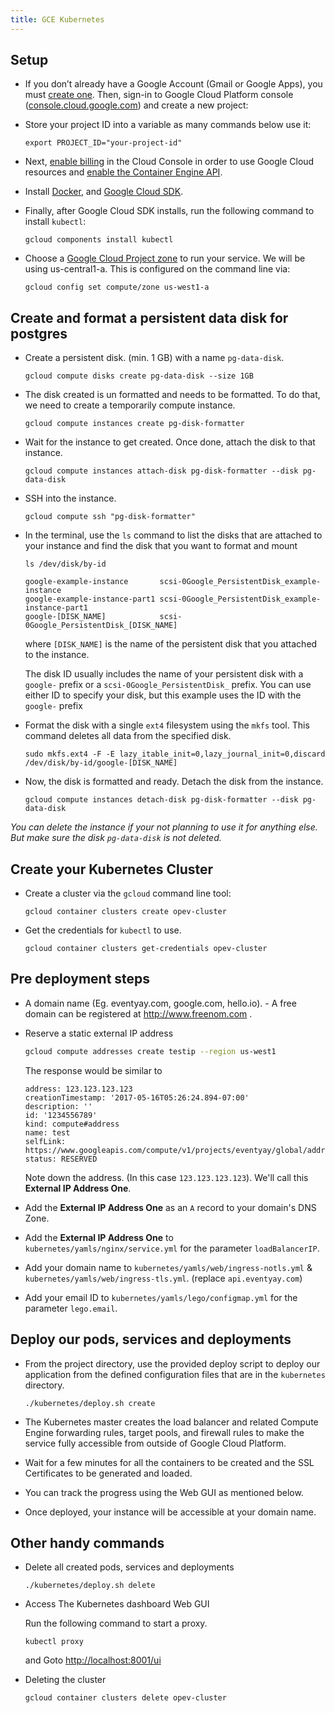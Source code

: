 ```yaml
---
title: GCE Kubernetes
---
```


## Setup

- If you don’t already have a Google Account (Gmail or Google Apps), you must [create one](https://accounts.google.com/SignUp). Then, sign-in to Google Cloud Platform console ([console.cloud.google.com](http://console.cloud.google.com/)) and create a new project:


- Store your project ID into a variable as many commands below use it:

    ```
    export PROJECT_ID="your-project-id"
    ```

- Next, [enable billing](https://console.cloud.google.com/billing) in the Cloud Console in order to use Google Cloud resources and [enable the Container Engine API](https://console.cloud.google.com/project/_/kubernetes/list).

- Install [Docker](https://docs.docker.com/engine/installation/), and [Google Cloud SDK](https://cloud.google.com/sdk/).

- Finally, after Google Cloud SDK installs, run the following command to install `kubectl`:

    ```
    gcloud components install kubectl
    ```

- Choose a [Google Cloud Project zone](https://cloud.google.com/compute/docs/regions-zones/regions-zones) to run your service. We will be using us-central1-a. This is configured on the command line via:

    ```
    gcloud config set compute/zone us-west1-a
    ```

## Create and format a persistent data disk for postgres

- Create a persistent disk. (min. 1 GB) with a name `pg-data-disk`.

    ```
    gcloud compute disks create pg-data-disk --size 1GB
    ```

- The disk created is un formatted and needs to be formatted. To do that, we need to create a temporarily compute instance.

    ```
    gcloud compute instances create pg-disk-formatter
    ```

- Wait for the instance to get created. Once done, attach the disk to that instance.

    ```
    gcloud compute instances attach-disk pg-disk-formatter --disk pg-data-disk
    ```

- SSH into the instance.

    ```
    gcloud compute ssh "pg-disk-formatter"
    ```

- In the terminal, use the `ls` command to list the disks that are attached to your instance and find the disk that you want to format and mount

    ```
    ls /dev/disk/by-id
    ```
    
    ```
    google-example-instance       scsi-0Google_PersistentDisk_example-instance
    google-example-instance-part1 scsi-0Google_PersistentDisk_example-instance-part1
    google-[DISK_NAME]            scsi-0Google_PersistentDisk_[DISK_NAME]
    ```

    where `[DISK_NAME]` is the name of the persistent disk that you attached to the instance.
    
    The disk ID usually includes the name of your persistent disk with a `google-` prefix or a `scsi-0Google_PersistentDisk_` prefix. You can use either ID to specify your disk, but this example uses the ID with the `google-` prefix


- Format the disk with a single `ext4` filesystem using the `mkfs` tool. This command deletes all data from the specified disk.

    ```
    sudo mkfs.ext4 -F -E lazy_itable_init=0,lazy_journal_init=0,discard /dev/disk/by-id/google-[DISK_NAME]
    ```

- Now, the disk is formatted and ready. Detach the disk from the instance.

    ```
    gcloud compute instances detach-disk pg-disk-formatter --disk pg-data-disk
    ```

_You can delete the instance if your not planning to use it for anything else. But make sure the disk `pg-data-disk` is not deleted._

## Create your Kubernetes Cluster

- Create a cluster via the `gcloud` command line tool:

    ```
    gcloud container clusters create opev-cluster
    ```

- Get the credentials for `kubectl` to use.

    ```
    gcloud container clusters get-credentials opev-cluster
    ```

## Pre deployment steps 
- A domain name (Eg. eventyay.com, google.com, hello.io). - A free domain can be registered at http://www.freenom.com .
- Reserve a static external IP address 
	
	```bash
	gcloud compute addresses create testip --region us-west1
	```
	
	The response would be similar to 
	
	```
	address: 123.123.123.123
	creationTimestamp: '2017-05-16T05:26:24.894-07:00'
	description: ''
	id: '1234556789'
	kind: compute#address
	name: test
	selfLink: https://www.googleapis.com/compute/v1/projects/eventyay/global/addresses/test
	status: RESERVED
	```	
	
	Note down the address. (In this case `123.123.123.123`). We'll call this **External IP Address One**.
- Add the **External IP Address One** as an `A` record to your domain's DNS Zone.
- Add the **External IP Address One** to `kubernetes/yamls/nginx/service.yml` for the parameter `loadBalancerIP`.
- Add your domain name to `kubernetes/yamls/web/ingress-notls.yml` & `kubernetes/yamls/web/ingress-tls.yml`. (replace `api.eventyay.com`)
- Add your email ID to `kubernetes/yamls/lego/configmap.yml` for the parameter `lego.email`.

## Deploy our pods, services and deployments

- From the project directory, use the provided deploy script to deploy our application from the defined configuration files that are in the `kubernetes` directory.

    ```
    ./kubernetes/deploy.sh create
    ```

- The Kubernetes master creates the load balancer and related Compute Engine forwarding rules, target pools, and firewall rules to make the service fully accessible from outside of Google Cloud Platform. 
- Wait for a few minutes for all the containers to be created and the SSL Certificates to be generated and loaded. 
- You can track the progress using the Web GUI as mentioned below.
- Once deployed, your instance will be accessible at your domain name.
    

## Other handy commands

- Delete all created pods, services and deployments

    ```
    ./kubernetes/deploy.sh delete
    ```
    
-  Access The Kubernetes dashboard Web GUI

    Run the following command to start a proxy.
    
    ```
    kubectl proxy
    ```
    
    and Goto [http://localhost:8001/ui](http://localhost:8001/ui)

- Deleting the cluster
    ```
    gcloud container clusters delete opev-cluster
    ```
